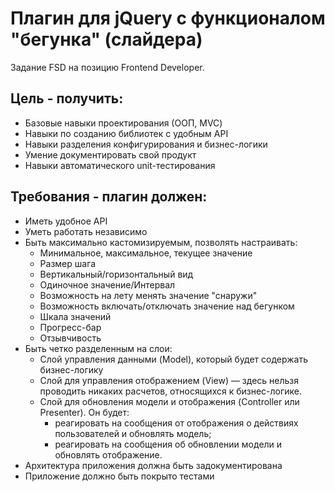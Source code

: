 # Плагин для jQuery с функционалом "бегунка" (слайдера)

Задание FSD на позицию Frontend Developer.

## Цель - получить:

- Базовые навыки проектирования (ООП, MVC)
- Навыки по созданию библиотек с удобным API
- Навыки разделения конфигурирования и бизнес-логики
- Умение документировать свой продукт
- Навыки автоматического unit-тестирования

## Требования - плагин должен:

- Иметь удобное API
- Уметь работать независимо
- Быть максимально кастомизируемым, позволять настраивать:
    * Минимальное, максимальное, текущее значение
    * Размер шага
    * Вертикальный/горизонтальный вид
    * Одиночное значение/Интервал
    * Возможность на лету менять значение "снаружи"
    * Возможность включать/отключать значение над бегунком
    * Шкала значений
    * Прогресс-бар
    * Отзывчивость
- Быть четко разделенным на слои:
    * Слой управления данными (Model), который будет содержать бизнес-логику
    * Слой для управления отображением (View) — здесь нельзя проводить никаких расчетов, относящихся к бизнес-логике.
    * Слой для обновления модели и отображения (Controller или Presenter). Он будет:
        * реагировать на сообщения от отображения о действиях пользователей и обновлять модель;
        * реагировать на сообщения об обновлении модели и обновлять отображение.
- Архитектура приложения должна быть задокументирована
- Приложение должно быть покрыто тестами
